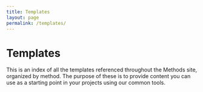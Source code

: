 ```yaml
---
title: Templates
layout: page
permalink: /templates/
---
```


# Templates
This is an index of all the templates referenced throughout the Methods site, organized by method. The purpose of these is to provide content you can use as a starting point in your projects using our common tools.    